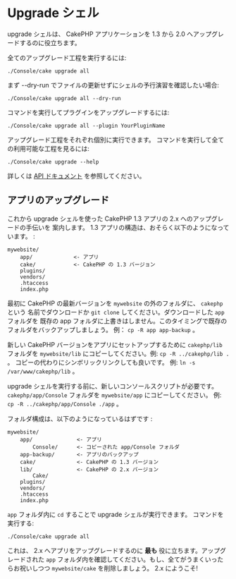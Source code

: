 # Upgrade シェル

upgrade シェルは、 CakePHP アプリケーションを 1.3 から 2.0 へアップグレードするのに役立ちます。

全てのアップグレード工程を実行するには:

    ./Console/cake upgrade all

まず --dry-run でファイルの更新せずにシェルの予行演習を確認したい場合:

    ./Console/cake upgrade all --dry-run

コマンドを実行してプラグインをアップグレードするには:

    ./Console/cake upgrade all --plugin YourPluginName

アップグレード工程をそれぞれ個別に実行できます。
コマンドを実行して全ての利用可能な工程を見るには:

    ./Console/cake upgrade --help

詳しくは [API ドキュメント](https://api.cakephp.org/2.x/class-UpgradeShell.html)
を参照してください。

## アプリのアップグレード

これから upgrade シェルを使った CakePHP 1.3 アプリの 2.x へのアップグレードの手伝いを
案内します。 1.3 アプリの構造は、おそらく以下のようになっています。 :

    mywebsite/
        app/             <- アプリ
        cake/            <- CakePHP の 1.3 バージョン
        plugins/
        vendors/
        .htaccess
        index.php

最初に CakePHP の最新バージョンを `mywebsite` の外のフォルダに、 `cakephp` という
名前でダウンロードか `git clone` してください。ダウンロードした `app` フォルダを
既存の app フォルダに上書きはしません。このタイミングで既存のフォルダをバックアップしましょう。
例： `cp -R app app-backup` 。

新しい CakePHP バージョンをアプリにセットアップするために `cakephp/lib` フォルダを
`mywebsite/lib` にコピーしてください。例: `cp -R ../cakephp/lib .` 。
コピーの代わりにシンボリックリンクしても良いです。 例: `ln -s /var/www/cakephp/lib` 。

upgrade シェルを実行する前に、新しいコンソールスクリプトが必要です。
`cakephp/app/Console` フォルダを `mywebsite/app` にコピーしてください。
例: `cp -R ../cakephp/app/Console ./app` 。

フォルダ構成は、以下のようになっているはずです :

    mywebsite/
        app/              <- アプリ
            Console/      <- コピーされた app/Console フォルダ
        app-backup/       <- アプリのバックアップ
        cake/             <- CakePHP の 1.3 バージョン
        lib/              <- CakePHP の 2.x バージョン
            Cake/
        plugins/
        vendors/
        .htaccess
        index.php

`app` フォルダ内に `cd` することで upgrade シェルが実行できます。
コマンドを実行する:

    ./Console/cake upgrade all

これは、 2.x へアプリをアップグレードするのに **最も** 役に立ちます。アップグレードされた
`app` フォルダ内を確認してください。もし、全てがうまくいったらお祝いしつつ
`mywebsite/cake` を削除しましょう。 2.x にようこそ!
